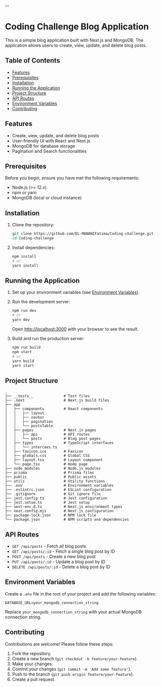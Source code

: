 '''
# Coding Challenge Blog Application

This is a simple blog application built with Next.js and MongoDB. The application allows users to create, view, update, and delete blog posts.

## Table of Contents

- [Features](#features)
- [Prerequisites](#prerequisites)
- [Installation](#installation)
- [Running the Application](#running-the-application)
- [Project Structure](#project-structure)
- [API Routes](#api-routes)
- [Environment Variables](#environment-variables)
- [Contributing](#contributing)

## Features

- Create, view, update, and delete blog posts
- User-friendly UI with React and Next.js
- MongoDB for database storage
- Pagination and Search functionalities

## Prerequisites

Before you begin, ensure you have met the following requirements:

- Node.js (>= 12.x)
- npm or yarn
- MongoDB (local or cloud instance)

## Installation

1. Clone the repository:

    ```bash
    git clone https://github.com/EL-MANANIFatima/Coding-challenge.git
    cd Coding-challenge
    ```

2. Install dependencies:

    ```bash
    npm install
    # or
    yarn install
    ```

## Running the Application

1. Set up your environment variables (see [Environment Variables](#environment-variables)).

2. Run the development server:

    ```bash
    npm run dev
    # or
    yarn dev
    ```

    Open [http://localhost:3000](http://localhost:3000) with your browser to see the result.

3. Build and run the production server:

    ```bash
    npm run build
    npm start
    # or
    yarn build
    yarn start
    ```

## Project Structure

```plaintext
.
├── __tests__              # Test files
├── .next                  # Next.js build files
├── app
│   ├── components         # React components
│   │   ├── layout
│   │   ├── navbar
│   │   ├── pagination
│   │   └── postsTable
│   ├── pages              # Next.js pages
│   │   ├── api            # API routes
│   │   └── posts          # Blog post pages
│   ├── types              # TypeScript interfaces
│   │   └── intercaes.ts
│   ├── favicon.ico        # Favicon
│   ├── globals.css        # Global CSS
│   ├── layout.tsx         # Layout component
│   └── page.tsx           # Home page
├── node_modules           # Node.js modules
├── prisma                 # Prisma files
├── public                 # Public assets
├── utils                  # Utility functions
├── .env                   # Environment variables
├── .eslintrc.json         # ESLint configuration
├── .gitignore             # Git ignore file
├── jest.config.ts         # Jest configuration
├── jest.setuo.ts          # Jest setup
├── next-env.d.ts          # Next.js environment types
├── next.config.mjs        # Next.js configuration
├── package-lock.json      # NPM lock file
└── package.json           # NPM scripts and dependencies
```

## API Routes

- `GET /api/posts` - Fetch all blog posts
- `GET /api/posts/:id` - Fetch a single blog post by ID
- `POST /api/posts` - Create a new blog post
- `PUT /api/posts/:id` - Update a blog post by ID
- `DELETE /api/posts/:id` - Delete a blog post by ID

## Environment Variables

Create a `.env` file in the root of your project and add the following variables:

```plaintext
DATABASE_URL=your_mongodb_connection_string
```

Replace `your_mongodb_connection_string` with your actual MongoDB connection string.


## Contributing

Contributions are welcome! Please follow these steps:

1. Fork the repository.
2. Create a new branch (`git checkout -b feature/your-feature`).
3. Make your changes.
4. Commit your changes (`git commit -m 'Add some feature'`).
5. Push to the branch (`git push origin feature/your-feature`).
6. Create a pull request.

```


